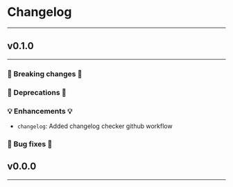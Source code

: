 # Changelog

---

## v0.1.0

---

### 🛑 Breaking changes 🛑


### 🚩 Deprecations 🚩


### 💡 Enhancements 💡

+ `changelog`: Added changelog checker github workflow

### 🧰 Bug fixes 🧰


## v0.0.0

---
